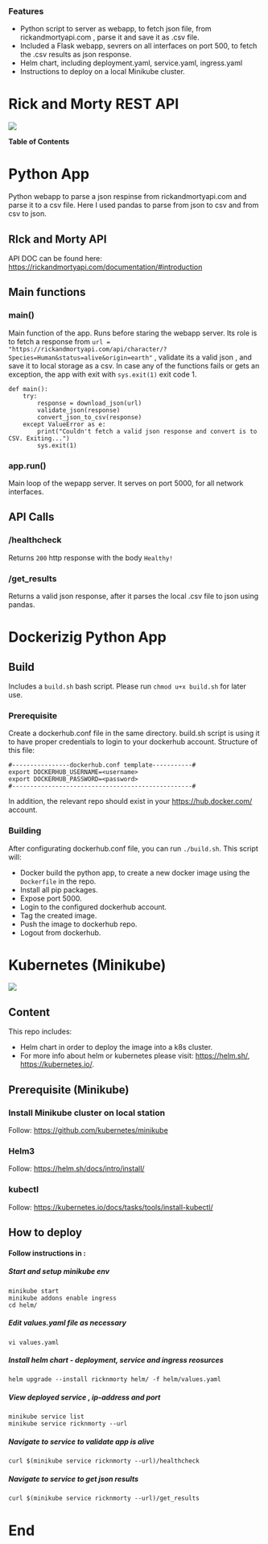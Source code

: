 ### Features

- Python script to server as webapp, to fetch json file, from rickandmortyapi.com , parse it and save it as .csv file.
- Included a Flask webapp, sevrers on all interfaces on port 500, to fetch the .csv results as json response.
- Helm chart, including deployment.yaml, service.yaml, ingress.yaml
- Instructions to deploy on a local Minikube cluster.

# Rick and Morty REST API
![](https://medias.timeout.co.il/www/uploads/2017/08/rick-and-mortyT-1140x641.jpg)

**Table of Contents**

# Python App
Python webapp to parse a json respinse from rickandmortyapi.com and parse it to a csv file.
Here I used pandas to parse from json to csv and from csv to json.
## RIck and Morty API
API DOC can be found here:
https://rickandmortyapi.com/documentation/#introduction
## Main functions
### main()
Main function of the app. Runs before staring the webapp server.
Its role is to fetch a response from ```url = "https://rickandmortyapi.com/api/character/?Species=Human&status=alive&origin=earth"``` , validate its a valid json , and save it to local storage as a csv. In case any of the functions fails or gets an exception, the app with exit with ```sys.exit(1)``` exit code 1.
```
def main():
    try:
        response = download_json(url)
        validate_json(response)
        convert_json_to_csv(response)
    except ValueError as e:
        print("Couldn't fetch a valid json response and convert is to CSV. Exiting...")
        sys.exit(1)
```
### app.run()
Main loop of the wepapp server. It serves on port 5000, for all network interfaces.
## API Calls
### /healthcheck
Returns ```200``` http response with the body `Healthy!`
### /get_results
Returns a valid json response, after it parses the local .csv file to json using pandas.
# Dockerizig Python App
## Build
Includes a `build.sh` bash script. Please run `chmod u+x build.sh` for later use.
### Prerequisite
Create a dockerhub.conf file in the same directory. build.sh script is using it to have proper credentials to login to your dockerhub account. Structure of this file:
```
#----------------dockerhub.conf template-----------#
export DOCKERHUB_USERNAME=<username>
export DOCKERHUB_PASSWORD=<password>
#--------------------------------------------------#
```
In addition, the relevant repo should exist in your https://hub.docker.com/ account.
### Building
After configurating dockerhub.conf file,  you can run `./build.sh`. This script will:
- Docker build the python app, to create a new docker image using the `Dockerfile` in the repo.
- Install all pip packages.
- Expose port 5000.
- Login to the configured dockerhub account.
- Tag the created image.
- Push the image to dockerhub repo.
- Logout from dockerhub.

# Kubernetes (Minikube)
![](https://kubernetes.io/images/favicon.png)

## Content
This repo includes:
- Helm chart in order to deploy the image into a k8s cluster.
- For more info about helm or kubernetes please visit: https://helm.sh/, https://kubernetes.io/.

## Prerequisite (Minikube)
### Install Minikube cluster on local station
Follow: https://github.com/kubernetes/minikube
### Helm3
Follow: https://helm.sh/docs/intro/install/
### kubectl
Follow: https://kubernetes.io/docs/tasks/tools/install-kubectl/
## How to deploy
#### Follow instructions in :

##### Start and setup minikube env
```
minikube start
minikube addons enable ingress
cd helm/
```
##### Edit values.yaml file as necessary
```
vi values.yaml
```
##### Install helm chart - deployment, service and ingress reosurces
```
helm upgrade --install ricknmorty helm/ -f helm/values.yaml
```
##### View deployed service , ip-address and port
```
minikube service list
minikube service ricknmorty --url
```
##### Navigate to service to validate app is alive
```
curl $(minikube service ricknmorty --url)/healthcheck
```
##### Navigate to service to get json results
```
curl $(minikube service ricknmorty --url)/get_results
```

# End

